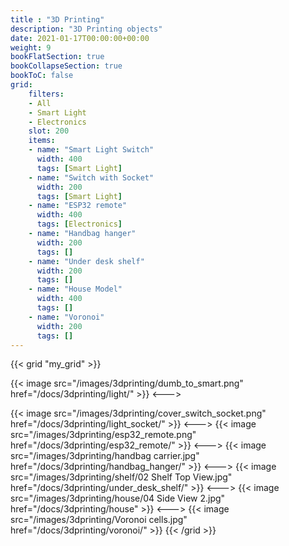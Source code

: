 ```yaml
---
title : "3D Printing"
description: "3D Printing objects"
date: 2021-01-17T00:00:00+00:00
weight: 9
bookFlatSection: true
bookCollapseSection: true
bookToC: false
grid:
    filters:
    - All
    - Smart Light
    - Electronics
    slot: 200
    items:
    - name: "Smart Light Switch"
      width: 400
      tags: [Smart Light]
    - name: "Switch with Socket"
      width: 200
      tags: [Smart Light]
    - name: "ESP32 remote"
      width: 400
      tags: [Electronics]
    - name: "Handbag hanger"
      width: 200
      tags: []
    - name: "Under desk shelf"
      width: 200
      tags: []
    - name: "House Model"
      width: 400
      tags: []
    - name: "Voronoi"
      width: 200
      tags: []
---
```

{{< grid "my_grid" >}}

{{< image src="/images/3dprinting/dumb_to_smart.png" href="/docs/3dprinting/light/" >}}
<--->

{{< image src="/images/3dprinting/cover_switch_socket.png" href="/docs/3dprinting/light_socket/" >}}
<--->
{{< image src="/images/3dprinting/esp32_remote.png" href="/docs/3dprinting/esp32_remote/" >}}
<--->
{{< image src="/images/3dprinting/handbag carrier.jpg" href="/docs/3dprinting/handbag_hanger/" >}}
<--->
{{< image src="/images/3dprinting/shelf/02 Shelf Top View.jpg" href="/docs/3dprinting/under_desk_shelf/" >}}
<--->
{{< image src="/images/3dprinting/house/04 Side View 2.jpg" href="/docs/3dprinting/house" >}}
<--->
{{< image src="/images/3dprinting/Voronoi cells.jpg" href="/docs/3dprinting/voronoi/" >}}
{{< /grid >}}
